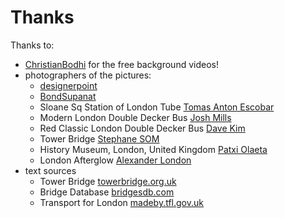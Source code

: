# Thanks

Thanks to:

- [ChristianBodhi](?url=https://pixabay.com/de/users/christianbodhi-9869182/) for the free background videos!
- photographers of the pictures:
    - [designerpoint](?url=https://www.designerpoint.de/)
    - [BondSupanat](?url=https://www.instagram.com/supanat.bond/)
    - Sloane Sq Station of London Tube [Tomas Anton Escobar](?url=https://unsplash.com/@tomasjolmes)
    - Modern London Double Decker Bus [Josh Mills](?url=https://unsplash.com/@jkmills)
    - Red Classic London Double Decker Bus [Dave Kim](?url=https://www.instagram.com/dkim278/)
    - Tower Bridge [Stephane SOM](?url=https://www.instagram.com/stephane.isc/)
    - History Museum, London, United Kingdom [Patxi Olaeta](?url=https://fotoyrelato.com/)
    - London Afterglow [Alexander London](?url=https://alxndr.co/)
- text sources
    - Tower Bridge [towerbridge.org.uk](?url=https://www.towerbridge.org.uk/)
    - Bridge Database [bridgesdb.com](?url=http://www.bridgesdb.com/bridge-list/tower-bridge/)
    - Transport for London [madeby.tfl.gov.uk](?url=https://madeby.tfl.gov.uk/2019/07/29/tube-trivia-and-facts/)
